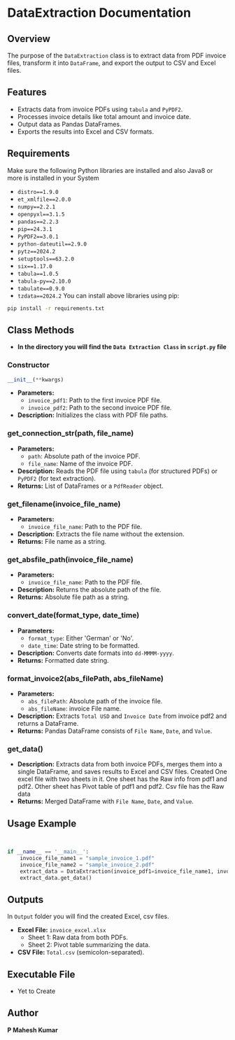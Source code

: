 # DataExtraction Documentation

## Overview

The purpose of the `DataExtraction` class is to extract data from PDF invoice files, transform it into `DataFrame`, and export the output to CSV and Excel files.

## Features

- Extracts data from invoice PDFs using `tabula` and `PyPDF2`.
- Processes invoice details like total amount and invoice date.
- Output data as Pandas DataFrames.
- Exports the results into Excel and CSV formats.

## Requirements

Make sure the following Python libraries are installed and also Java8 or more is installed in your System

- `distro==1.9.0`
- `et_xmlfile==2.0.0`
- `numpy==2.2.1`
- `openpyxl==3.1.5`
- `pandas==2.2.3`
- `pip==24.3.1`
- `PyPDF2==3.0.1`
- `python-dateutil==2.9.0`
- `pytz==2024.2`
- `setuptools==63.2.0`
- `six==1.17.0`
- `tabula==1.0.5`
- `tabula-py==2.10.0`
- `tabulate==0.9.0`
- `tzdata==2024.2`
  You can install above libraries using pip:

```bash
pip install -r requirements.txt
```

## Class Methods
- **In the directory you will find the `Data Extraction Class` in `script.py` file**
### Constructor

```python
__init__(**kwargs)
```

- **Parameters:**
  - `invoice_pdf1`: Path to the first invoice PDF file.
  - `invoice_pdf2`: Path to the second invoice PDF file.
- **Description:** Initializes the class with PDF file paths.

### get_connection_str(path, file_name)

- **Parameters:**
  - `path`: Absolute path of the invoice PDF.
  - `file_name`: Name of the invoice PDF.
- **Description:** Reads the PDF file using `tabula` (for structured PDFs) or `PyPDF2` (for text extraction).
- **Returns:** List of DataFrames or a `PdfReader` object.

### get_filename(invoice_file_name)

- **Parameters:**
  - `invoice_file_name`: Path to the PDF file.
- **Description:** Extracts the file name without the extension.
- **Returns:** File name as a string.

### get_absfile_path(invoice_file_name)

- **Parameters:**
  - `invoice_file_name`: Path to the PDF file.
- **Description:** Returns the absolute path of the file.
- **Returns:** Absolute file path as a string.

### convert_date(format_type, date_time)

- **Parameters:**
  - `format_type`: Either 'German' or 'No'.
  - `date_time`: Date string to be formatted.
- **Description:** Converts date formats into `dd-MMMM-yyyy`.
- **Returns:** Formatted date string.

### format_invoice2(abs_filePath, abs_fileName)

- **Parameters:**
  - `abs_filePath`: Absolute path of the invoice file.
  - `abs_fileName`: invoice File name.
- **Description:** Extracts `Total USD` and `Invoice Date` from invoice pdf2 and returns a DataFrame.
- **Returns:** Pandas DataFrame consists of `File Name`, `Date`, and `Value`.

### get_data()

- **Description:** Extracts data from both invoice PDFs, merges them into a single DataFrame, and saves results to Excel and CSV files. Created One excel file with two sheets in it. One sheet has the Raw info from pdf1 and pdf2. Other sheet has Pivot table of pdf1 and pdf2. Csv file has the Raw data
- **Returns:** Merged DataFrame with `File Name`, `Date`, and `Value`.

## Usage Example

```python


if __name__ == '__main__':
    invoice_file_name1 = "sample_invoice_1.pdf"
    invoice_file_name2 = "sample_invoice_2.pdf"
    extract_data = DataExtraction(invoice_pdf1=invoice_file_name1, invoice_pdf2=invoice_file_name2)
    extract_data.get_data()
```

## Outputs

In `Output` folder you will find the created Excel, csv files.

- **Excel File:** `invoice_excel.xlsx`
  - Sheet 1: Raw data from both PDFs.
  - Sheet 2: Pivot table summarizing the data.
- **CSV File:** `Total.csv` (semicolon-separated).

## Executable File

- Yet to Create

## Author

**P Mahesh Kumar**

